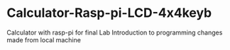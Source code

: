 # Calculator-Rasp-pi-LCD-4x4keyb
Calculator with rasp-pi for final Lab Introduction to programming
changes made from local machine